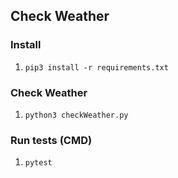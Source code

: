 ## Check Weather

### Install
1. `pip3 install -r requirements.txt`

### Check Weather
1. `python3 checkWeather.py`

### Run tests (CMD)
1. `pytest`
